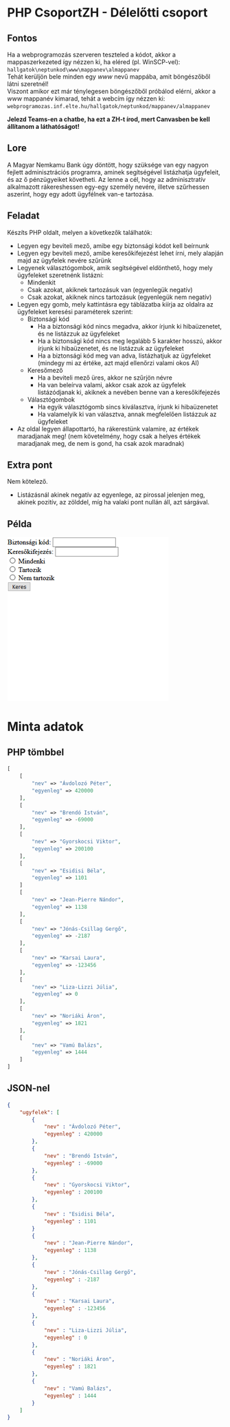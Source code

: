 # PHP CsoportZH - Délelőtti csoport

## Fontos
Ha a webprogramozás szerveren teszteled a kódot, akkor a mappaszerkezeted így nézzen ki, ha eléred (pl. WinSCP-vel):  
`hallgatok\neptunkod\www\mappanev\almappanev`  
Tehát kerüljön bele minden egy *www* nevű mappába, amit böngészőből látni szeretnél!  
Viszont amikor ezt már ténylegesen böngészőből próbálod elérni, akkor a *www* mappanév kimarad, tehát a webcím így nézzen ki:  
`webprogramozas.inf.elte.hu/hallgatok/neptunkod/mappanev/almappanev`  

**Jelezd Teams-en a chatbe, ha ezt a ZH-t írod, mert Canvasben be kell állítanom a láthatóságot!**

## Lore
A Magyar Nemkamu Bank úgy döntött, hogy szüksége van egy nagyon fejlett adminisztrációs programra, aminek segítségével listázhatja ügyfeleit, és az ő pénzügyeiket követheti. Az lenne a cél, hogy az adminisztratív alkalmazott rákereshessen egy-egy személy nevére, illetve szűrhessen aszerint, hogy egy adott ügyfélnek van-e tartozása.

## Feladat
Készíts PHP oldalt, melyen a következők találhatók:
- Legyen egy beviteli mező, amibe egy biztonsági kódot kell beírnunk
- Legyen egy beviteli mező, amibe keresőkifejezést lehet írni, mely alapján majd az ügyfelek nevére szűrünk
- Legyenek választógombok, amik segítségével eldönthető, hogy mely ügyfeleket szeretnénk listázni:
    - Mindenkit
    - Csak azokat, akiknek tartozásuk van (egyenlegük negatív)
    - Csak azokat, akiknek nincs tartozásuk (egyenlegük nem negatív)
- Legyen egy gomb, mely kattintásra egy táblázatba kiírja az oldalra az ügyfeleket keresési paraméterek szerint:
    - Biztonsági kód
        - Ha a biztonsági kód nincs megadva, akkor írjunk ki hibaüzenetet, és ne listázzuk az ügyfeleket
        - Ha a biztonsági kód nincs meg legalább 5 karakter hosszú, akkor írjunk ki hibaüzenetet, és ne listázzuk az ügyfeleket
        - Ha a biztonsági kód meg van adva, listázhatjuk az ügyfeleket (mindegy mi az értéke, azt majd ellenőrzi valami okos AI)
    - Keresőmező
        - Ha a beviteli mező üres, akkor ne szűrjön névre
        - Ha van beleírva valami, akkor csak azok az ügyfelek listázódjanak ki, akiknek a nevében benne van a keresőkifejezés
    - Választógombok
        - Ha egyik választógomb sincs kiválasztva, írjunk ki hibaüzenetet
        - Ha valamelyik ki van választva, annak megfelelően listázzuk az ügyfeleket
- Az oldal legyen állapottartó, ha rákerestünk valamire, az értékek maradjanak meg! (nem követelmény, hogy csak a helyes értékek maradjanak meg, de nem is gond, ha csak azok maradnak)

## Extra pont
Nem kötelező.  
- Listázásnál akinek negatív az egyenlege, az pirossal jelenjen meg, akinek pozitív, az zölddel, míg ha valaki pont nullán áll, azt sárgával.

## Példa

![Hogyan működjön](01_delelott.gif)

# Minta adatok

## PHP tömbbel
```php
[
    [
        "nev" => "Ávdolozó Péter",
        "egyenleg" => 420000
    ],
    [
        "nev" => "Brendó István",
        "egyenleg" => -69000
    ],
    [
        "nev" => "Gyorskocsi Viktor",
        "egyenleg" => 200100
    ],
    [
        "nev" => "Esidisi Béla",
        "egyenleg" => 1101
    ]
    [
        "nev" => "Jean-Pierre Nándor",
        "egyenleg" => 1138
    ],
    [
        "nev" => "Jónás-Csillag Gergő",
        "egyenleg" => -2187
    ],
    [
        "nev" => "Karsai Laura",
        "egyenleg" => -123456
    ],
    [
        "nev" => "Liza-Lizzi Júlia",
        "egyenleg" => 0
    ],
    [
        "nev" => "Noriáki Áron",
        "egyenleg" => 1821
    ],
    [
        "nev" => "Vamú Balázs",
        "egyenleg" => 1444
    ]
]
```

## JSON-nel
```json
{
    "ugyfelek": [
        {
            "nev" : "Ávdolozó Péter",
            "egyenleg" : 420000
        },
        {
            "nev" : "Brendó István",
            "egyenleg" : -69000
        },
        {
            "nev" : "Gyorskocsi Viktor",
            "egyenleg" : 200100
        },
        {
            "nev" : "Esidisi Béla",
            "egyenleg" : 1101
        }
        {
            "nev" : "Jean-Pierre Nándor",
            "egyenleg" : 1138
        },
        {
            "nev" : "Jónás-Csillag Gergő",
            "egyenleg" : -2187
        },
        {
            "nev" : "Karsai Laura",
            "egyenleg" : -123456
        },
        {
            "nev" : "Liza-Lizzi Júlia",
            "egyenleg" : 0
        },
        {
            "nev" : "Noriáki Áron",
            "egyenleg" : 1821
        },
        {
            "nev" : "Vamú Balázs",
            "egyenleg" : 1444
        }
    ]
}
```